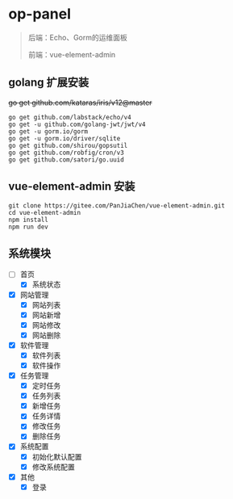 # op-panel

> 后端：Echo、Gorm的运维面板
> 
> 前端：vue-element-admin

## golang 扩展安装

<del>go get github.com/kataras/iris/v12@master</del>
```text
go get github.com/labstack/echo/v4
go get -u github.com/golang-jwt/jwt/v4
go get -u gorm.io/gorm
go get -u gorm.io/driver/sqlite
go get github.com/shirou/gopsutil
go get github.com/robfig/cron/v3
go get github.com/satori/go.uuid
```

## vue-element-admin 安装

```text
git clone https://gitee.com/PanJiaChen/vue-element-admin.git
cd vue-element-admin
npm install
npm run dev
```

## 系统模块

- [ ] 首页
  - [x] 系统状态
- [x] 网站管理
  - [x] 网站列表
  - [x] 网站新增
  - [x] 网站修改
  - [x] 网站删除
- [x] 软件管理
  - [x] 软件列表
  - [x] 软件操作
- [x] 任务管理
  - [x] 定时任务
  - [x] 任务列表
  - [x] 新增任务
  - [x] 任务详情
  - [x] 修改任务
  - [x] 删除任务
- [x] 系统配置
  - [x] 初始化默认配置
  - [x] 修改系统配置
- [x] 其他
  - [x] 登录